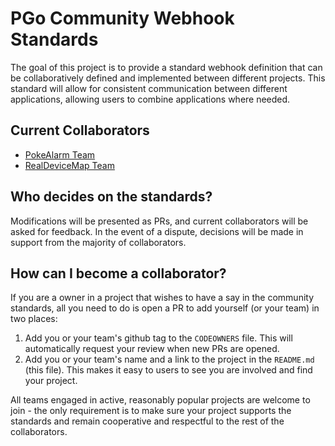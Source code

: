 # PGo Community Webhook Standards
The goal of this project is to provide a standard webhook definition that can
 be collaboratively defined and implemented between different projects. This 
 standard will allow for consistent communication between different 
 applications, allowing users to combine applications where needed. 

## Current Collaborators
* [PokeAlarm Team](https://github.com/PokeAlarm)
* [RealDeviceMap Team](https://github.com/RealDeviceMap)

## Who decides on the standards?  
Modifications will be presented as PRs, and current collaborators will be asked
 for feedback. In the event of a dispute, decisions will be made in support from 
 the majority of collaborators. 

## How can I become a collaborator? 
If you are a owner in a project that wishes to have a say in the community
 standards, all you need to do is open a PR to add yourself (or your team) in
 two places:
 
 1. Add you or your team's github tag to the `CODEOWNERS` file. This will 
 automatically request your review when new PRs are opened. 
 2. Add you or your team's name and a link to the project in the `README.md` 
 (this file). This makes it easy to users to see you are involved and find your
 project.
 
 All teams engaged in active, reasonably popular projects are welcome to join - 
 the only requirement is to make sure your project supports the standards and
 remain cooperative and respectful to the rest of the collaborators. 
